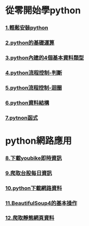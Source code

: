 # 從零開始學python
### [1.輕鬆安裝python](./1安裝python)

### [2.python的基礎運算](./2python基礎運算)

### [3.python內建的4個基本資料類型](./3.python內建的4個基本資料類型)

### [4.python流程控制-判斷](./4.python流程控制-判斷)

### [5.python流程控制-迴圈](./5python流程控制-迴圈)

### [6.python資料結構](./6python資料結構)

### [7.pytnon函式](./7python函式)

# python網路應用
### [8.下載youbike即時資訊](./8下載youbike即時資訊)

### [9.爬取台股每日資訊](./9爬取台股每日資訊)

### [10.python下載網路資料](./10python下載網路資料)

### [11.BeautifulSoup4的基本操作](./11BeautifulSoup4的基本操作)

### [12.爬取靜態網頁資料](./12爬取靜態網頁資料)